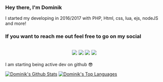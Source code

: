 ### Hey there, I'm Dominik
I started my developing in 2016/2017 with PHP, Html, css, lua, ejs, nodeJS and more!

### If you want to reach me out feel free to go on my social
<h2 align="center">
  <a href="https://www.youtube.com/channel/UCbdMf4MXQhd2wDforCHu9mQ/"><img src="https://img.shields.io/badge/-Youtube-%23FF0000"></a>
  <a href="https://twitter.com/Dev_Dominik"><img src="https://img.shields.io/badge/-Twitter-%231DA1F2"></a>
  <a href="https://discord.gg/QMtWcw8"><img src="https://img.shields.io/badge/-Discord-%237289da"></a>
  <a href="https://steamcommunity.com/id/dominik512/"><img src="https://img.shields.io/badge/-Steam-%230a0a0a"></a>
</h2>

I am starting being active dev on github 😎

[![Dominik's Github Stats](https://github-readme-stats.vercel.app/api?username=dom-in)](https://github.com/anuraghazra/github-readme-stats)
[![Dominik's Top Languages](https://github-readme-stats.vercel.app/api/top-langs/?username=dom-in&layout=compact)](https://github.com/anuraghazra/github-readme-stats)
